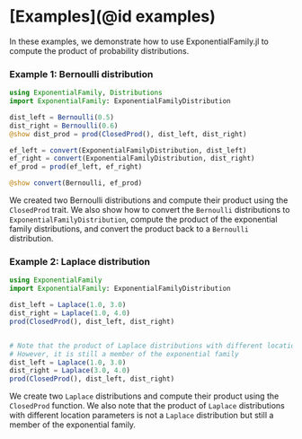 # [Examples](@id examples)
In these examples, we demonstrate how to use ExponentialFamily.jl to compute the product of probability distributions.
### Example 1: Bernoulli distribution

```julia
using ExponentialFamily, Distributions
import ExponentialFamily: ExponentialFamilyDistribution

dist_left = Bernoulli(0.5)
dist_right = Bernoulli(0.6)
@show dist_prod = prod(ClosedProd(), dist_left, dist_right)

ef_left = convert(ExponentialFamilyDistribution, dist_left)
ef_right = convert(ExponentialFamilyDistribution, dist_right)
ef_prod = prod(ef_left, ef_right)

@show convert(Bernoulli, ef_prod)
```

We created two Bernoulli distributions and compute their product using the `ClosedProd` trait. We also show how to convert the `Bernoulli` distributions to `ExponentialFamilyDistribution`, compute the product of the exponential family distributions, and convert the product back to a `Bernoulli` distribution.

### Example 2: Laplace distribution
```julia
using ExponentialFamily
import ExponentialFamily: ExponentialFamilyDistribution

dist_left = Laplace(1.0, 3.0)
dist_right = Laplace(1.0, 4.0)
prod(ClosedProd(), dist_left, dist_right)


# Note that the product of Laplace distributions with different location parameters is not a Laplace distribution
# However, it is still a member of the exponential family
dist_left = Laplace(1.0, 3.0)
dist_right = Laplace(3.0, 4.0)
prod(ClosedProd(), dist_left, dist_right)
```

We create two `Laplace` distributions and compute their product using the `ClosedProd` function. We also note that the product of `Laplace` distributions with different location parameters is not a `Laplace` distribution but still a member of the exponential family.